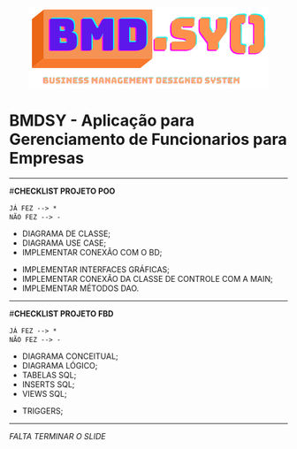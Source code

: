 <div align="center"> 
    <img src="projeto_poo\src\resources\imagens\logo_poo_texto.png" > 
</div>


# BMDSY - Aplicação para Gerenciamento de Funcionarios para Empresas

<hr>

#**CHECKLIST PROJETO POO**

    JÁ FEZ --> *
    NÃO FEZ --> -

* DIAGRAMA DE CLASSE;
* DIAGRAMA USE CASE;
* IMPLEMENTAR CONEXÃO COM O BD;
- IMPLEMENTAR INTERFACES GRÁFICAS;
- IMPLEMENTAR CONEXÃO DA CLASSE DE CONTROLE COM A MAIN;
- IMPLEMENTAR MÉTODOS DAO.

<hr>

#**CHECKLIST PROJETO FBD**

    JÁ FEZ --> *
    NÃO FEZ --> - 

* DIAGRAMA CONCEITUAL;
* DIAGRAMA LÓGICO;
* TABELAS SQL;
* INSERTS SQL;
* VIEWS SQL; 
- TRIGGERS;

<hr>

*FALTA TERMINAR O SLIDE* 
